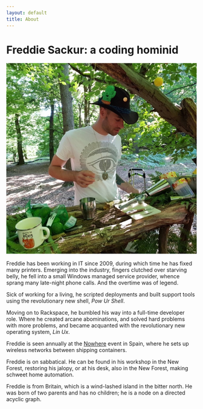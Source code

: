 ```yaml
---
layout: default
title: About
---
```

<!-- markdownlint-disable MD033 MD025 -->
# Freddie Sackur: a coding hominid

<img src="/images/Epping Forest micro-merkin-bar.jpg" class="right" />

Freddie has been working in IT since 2009, during which time he has fixed many printers. Emerging into the industry, fingers clutched over starving belly, he fell into a small Windows managed service provider, whence sprang many late-night phone calls. And the overtime was of legend.

Sick of working for a living, he scripted deployments and built support tools using the revolutionary new shell, _Pow Ur Shell_.

Moving on to Rackspace, he bumbled his way into a full-time developer role. Where he created arcane abominations, and solved hard problems with more problems, and became acquanted with the revolutionary new operating system, _Lin Ux_.

Freddie is seen annually at the [Nowhere](https://www.goingnowhere.org/) event in Spain, where he sets up wireless networks between shipping containers.

Freddie is on sabbatical. He can be found in his workshop in the New Forest, restoring his jalopy, or at his desk, also in the New Forest, making schweet home automation.

Freddie is from Britain, which is a wind-lashed island in the bitter north. He was born of two parents and has no children; he is a node on a directed acyclic graph.
